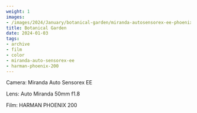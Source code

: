 ```yaml
---
weight: 1
images:
- /images/2024/January/botanical-garden/miranda-autosensorex-ee-phoenix-200/20240105-R1-00349-0000.jpg
title: Botanical Garden
date: 2024-01-03
tags:
- archive
- film
- color
- miranda-auto-sensorex-ee
- harman-phoenix-200
---
```


Camera: Miranda Auto Sensorex EE

Lens: Auto Miranda 50mm f1.8

Film: HARMAN PHOENIX 200
